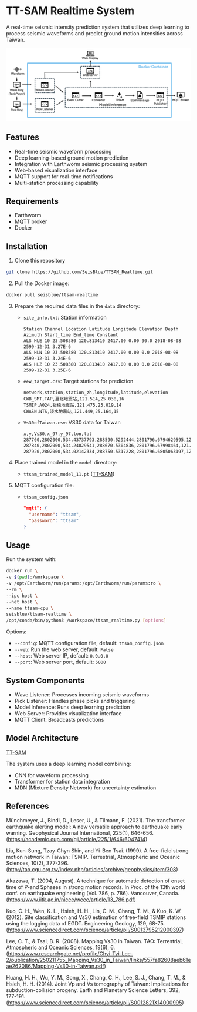 # TT-SAM Realtime System

A real-time seismic intensity prediction system that utilizes deep learning to process seismic waveforms and predict ground motion intensities across Taiwan.

![TTSAM_Realtime_Architecture](TTSAM_Realtime_Architecture.png)

## Features

- Real-time seismic waveform processing
- Deep learning-based ground motion prediction
- Integration with Earthworm seismic processing system
- Web-based visualization interface
- MQTT support for real-time notifications
- Multi-station processing capability

## Requirements

- Earthworm
- MQTT broker
- Docker 

## Installation

1. Clone this repository
```bash
git clone https://github.com/SeisBlue/TTSAM_Realtime.git
```

2. Pull the Docker image:
```bash
docker pull seisblue/ttsam-realtime
```
3. Prepare the required data files in the `data` directory:
    - `site_info.txt`: Station information
      ```
      Station Channel Location Latitude Longitude Elevation Depth Azimuth Start_time End_time Constant 
      ALS HLE 10 23.508380 120.813410 2417.00 0.00 90.0 2018-08-08 2599-12-31 3.27E-6 
      ALS HLN 10 23.508380 120.813410 2417.00 0.00 0.0 2018-08-08 2599-12-31 3.24E-6 
      ALS HLZ 10 23.508380 120.813410 2417.00 0.00 0.0 2018-08-08 2599-12-31 3.25E-6 
      ```
    - `eew_target.csv`: Target stations for prediction
      ```
      network,station,station_zh,longitude,latitude,elevation
      CWB_SMT,TAP,臺北地震站,121.514,25.038,16
      TSMIP,A024,板橋地震站,121.475,25.019,14
      CWASN,NTS,淡水地震站,121.449,25.164,15
      ```
    - `Vs30ofTaiwan.csv`: VS30 data for Taiwan
      ```
      x,y,Vs30,x_97,y_97,lon,lat
      287760,2802000,534.43737793,288590.5292444,2801796.6794629595,121.3833232712489,25.324688719187737
      287840,2802000,534.24029541,288670.5304836,2801796.67998464,121.38411791685077,25.324686654878782
      287920,2802000,534.02142334,288750.5317228,2801796.6805063197,121.38491256236529,25.324684586285322
      ```
4. Place trained model in the `model` directory:
    - `ttsam_trained_model_11.pt` ([TT-SAM](https://github.com/JasonChang0320/TT-SAM))

5. MQTT configuration file:
    - `ttsam_config.json`
       ```json
       "mqtt": {
         "username": "ttsam",
         "password": "ttsam"
       }
        ```
## Usage

Run the system with:

```bash
docker run \
-v $(pwd):/workspace \
-v /opt/Earthworm/run/params:/opt/Earthworm/run/params:ro \
--rm \
--ipc host \
--net host \
--name ttsam-cpu \
seisblue/ttsam-realtime \
/opt/conda/bin/python3 /workspace/ttsam_realtime.py [options]
```

Options:
- `--config`: MQTT configuration file, default: `ttsam_config.json`
- `--web`: Run the web server, default: `False`
- `--host`: Web server IP, default: `0.0.0.0`
- `--port`: Web server port, default: `5000`


## System Components

- Wave Listener: Processes incoming seismic waveforms
- Pick Listener: Handles phase picks and triggering
- Model Inference: Runs deep learning prediction
- Web Server: Provides visualization interface
- MQTT Client: Broadcasts predictions

## Model Architecture

[TT-SAM](https://github.com/JasonChang0320/TT-SAM)

The system uses a deep learning model combining:
- CNN for waveform processing
- Transformer for station data integration
- MDN (Mixture Density Network) for uncertainty estimation

## References
Münchmeyer, J., Bindi, D., Leser, U., & Tilmann, F. (2021). The transformer earthquake
alerting model: A new versatile approach to earthquake early warning. Geophysical Journal
International, 225(1), 646-656.
(https://academic.oup.com/gji/article/225/1/646/6047414)

Liu, Kun-Sung, Tzay-Chyn Shin, and Yi-Ben Tsai. (1999). A free-field strong motion
network in Taiwan: TSMIP. Terrestrial, Atmospheric and Oceanic Sciences, 10(2), 377-396.
(http://tao.cgu.org.tw/index.php/articles/archive/geophysics/item/308)

Akazawa, T. (2004, August). A technique for automatic detection of onset time of P-and Sphases
in strong motion records. In Proc. of the 13th world conf. on earthquake engineering
(Vol. 786, p. 786). Vancouver, Canada.
(https://www.iitk.ac.in/nicee/wcee/article/13_786.pdf)

Kuo, C. H., Wen, K. L., Hsieh, H. H., Lin, C. M., Chang, T. M., & Kuo, K. W. (2012). Site
classification and Vs30 estimation of free-field TSMIP stations using the logging data of
EGDT. Engineering Geology, 129, 68-75.
(https://www.sciencedirect.com/science/article/pii/S0013795212000397)

Lee, C. T., & Tsai, B. R. (2008). Mapping Vs30 in Taiwan. TAO: Terrestrial, Atmospheric
and Oceanic Sciences, 19(6), 6.
(https://www.researchgate.net/profile/Chyi-Tyi-Lee-2/publication/250211755_Mapping_Vs30_in_Taiwan/links/557fa82608aeb61eae262086/Mapping-Vs30-in-Taiwan.pdf)

Huang, H. H., Wu, Y. M., Song, X., Chang, C. H., Lee, S. J., Chang, T. M., & Hsieh, H. H.
(2014). Joint Vp and Vs tomography of Taiwan: Implications for subduction-collision
orogeny. Earth and Planetary Science Letters, 392, 177-191.
(https://www.sciencedirect.com/science/article/pii/S0012821X14000995)
